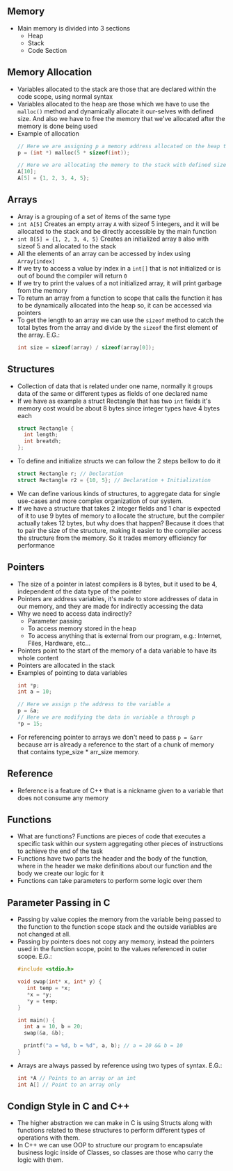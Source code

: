 ##  Memory
- Main memory is divided into 3 sections
  - Heap
  - Stack
  - Code Section

## Memory Allocation
- Variables allocated to the stack are those that are declared within the code scope, using normal syntax
- Variables allocated to the heap are those which we have to use the `malloc()` method and dynamically allocate it 
  our-selves with defined size. And also we have to free the memory that we've allocated after the memory is done being 
  used 
- Example of allocation
  ```c
  // Here we are assigning p a memory address allocated on the heap that holds 5 ints an int[5]
  p = (int *) malloc(5 * sizeof(int));

  // Here we are allocating the memory to the stack with defined size
  A[10];
  A[5] = {1, 2, 3, 4, 5};
  ```

## Arrays
- Array is a grouping of a set of items of the same type 
- `int A[5]` Creates an empty array `A` with sizeof 5 integers, and it will be allocated to the stack and be directly 
   accessible by the main function
-  `int B[5] = {1, 2, 3, 4, 5}` Creates an initialized array `B` also with sizeof 5 and allocated to the stack
- All the elements of an array can be accessed by index using `Array[index]`
- If we try to access a value by index in a `int[]` that is not initialized or is out of bound the compiler will return 
  `0`
- If we try to print the values of a not initialized array, it will print garbage from the memory
- To return an  array from a function to scope that calls the function it has to be dynamically allocated into the heap
  so, it can be accessed via pointers
- To get the length to an array we can use the `sizeof` method to catch the total bytes from the array and divide by the
  `sizeof` the first element of the array. E.G.:
  ```c
  int size = sizeof(array) / sizeof(array[0]); 
  ```

## Structures
- Collection of data that is related under one name, normally it groups data of the same or different types as fields of
  one declared name
- If we have as example a struct Rectangle that has two `int` fields it's memory cost would be about 8 bytes since 
  integer types have 4 bytes each
  ```c
  struct Rectangle {
    int length;
    int breatdh;  
  };
  ```
- To define and initialize structs we can follow the 2 steps bellow to do it
  ```c
  struct Rectangle r; // Declaration
  struct Rectangle r2 = {10, 5}; // Declaration + Initialization
  ```
- We can define various kinds of structures, to aggregate data for single use-cases and more complex organization of our
  system.
- If we have a structure that takes 2 integer fields and 1 char is expected of it to use 9 bytes of memory to allocate
  the structure, but the compiler actually takes 12 bytes, but why does that happen? Because it does that to pair the
  size of the structure, making it easier to the compiler access the structure from the memory. So it trades memory 
  efficiency for performance

## Pointers
- The size of a pointer in latest compilers is 8 bytes, but it used to be 4, independent of the data type of the pointer
- Pointers are address variables, it's made to store addresses of data in our memory, and they are made for indirectly 
  accessing the data
- Why we need to access data indirectly? 
  - Parameter passing
  - To access memory stored in the heap
  - To access anything that is external from our program, e.g.: Internet, Files, Hardware, etc...
- Pointers point to the start of the memory of a data variable to have its whole content
- Pointers are allocated in the stack
- Examples of pointing to data variables
  ```c
  int *p;
  int a = 10;
  
  // Here we assign p the address to the variable a
  p = &a;
  // Here we are modifying the data in variable a through p
  *p = 15;
  ```
- For referencing pointer to arrays we don't need to pass `p = &arr` because arr is already a reference to the start of
  a chunk of memory that contains type_size * arr_size memory.

## Reference
- Reference is a feature of C++ that is a nickname given to a variable that does not consume any memory

## Functions
- What are functions? Functions are pieces of code that executes a specific task within our system aggregating other 
  pieces of instructions to achieve the end of the task
- Functions have two parts the header and the body of the function, where in the header we make definitions about our 
  function and the body we create our logic for it
- Functions can take parameters to perform some logic over them

## Parameter Passing in C
- Passing by value copies the memory from the variable being passed to the function to the function scope stack and the
  outside variables are not changed at all.
- Passing by pointers does not copy any memory, instead the pointers used in the function scope, point to the values 
  referenced in outer scope. E.G.: 
  ```c
  #include <stdio.h>

  void swap(int* x, int* y) {
     int temp = *x;
     *x = *y;
     *y = temp;
  }
  
  int main() {
    int a = 10, b = 20;
    swap(&a, &b);
  
    printf("a = %d, b = %d", a, b); // a = 20 && b = 10
  }
  ```
- Arrays are always passed by reference using two types of syntax. E.G.:
  ```c
  int *A // Points to an array or an int
  int A[] // Point to an array only
  ```

## Condign Style in C and C++
- The higher abstraction we can make in C is using Structs along with functions related to these structures to perform 
  different types of operations with them.
- In C++ we can use OOP to structure our program to encapsulate business logic inside of Classes, so classes are those
  who carry the logic with them.